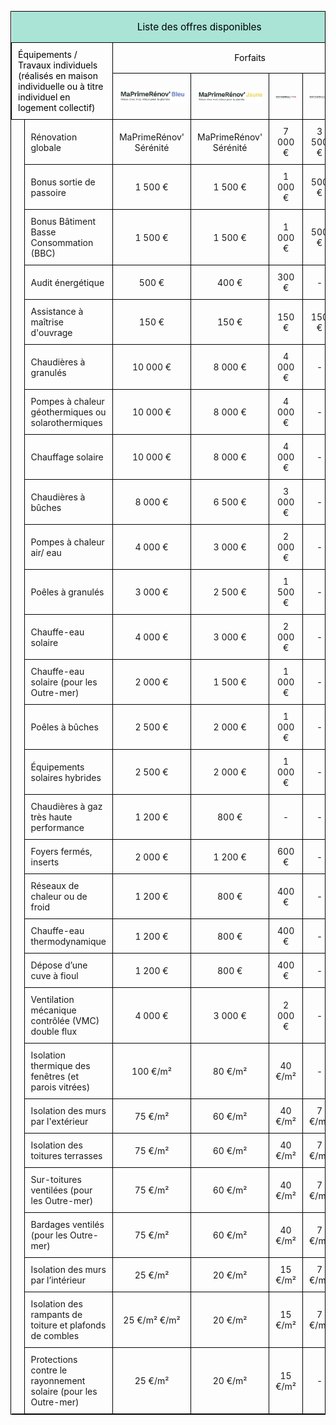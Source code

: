 <table style="width: 100%; table-layout:auto; border-collapse: collapse; border: 1px solid black;">
    <thead>
        <tr>
            <td colspan="7" style="text-align:center; background-color: #aae4d6; padding: 15px;">
                <span style="font-size: 110%; color: black;">
                    Liste des offres disponibles
                </span>
            </td>
        </tr>
        <tr>
            <td rowspan="2" colspan="2" style="border: 1px solid black; padding: 10px; color: black;">
                Équipements / Travaux individuels (réalisés en maison individuelle ou à titre individuel en logement collectif)
            </td>
            <td colspan="5" style="text-align:center; border: 1px solid black; padding: 10px; color: black;">
                Forfaits
            </td>
        </tr>
        <tr>
            <th style="border: 1px solid black; text-align:center; padding: 10px;">
                <img
                    src="https://raw.githubusercontent.com/BBC2050/maprimerenov/main/assets/bleu.min.png"
                    alt="MaPrimeRénov'Bleu"
                    width="100%"
                    style="vertical-align: middle;"
                >
            </th>
            <th style="border: 1px solid black; text-align:center; padding: 10px;">
                <img
                    src="https://raw.githubusercontent.com/BBC2050/maprimerenov/main/assets/jaune.min.png"
                    alt="MaPrimeRénov'Jaune"
                    width="100%"
                    style="vertical-align: middle;"
                >
            </th>
            <th style="border: 1px solid black; text-align:center; padding: 10px;">
                <img
                    src="https://raw.githubusercontent.com/BBC2050/maprimerenov/main/assets/violet.min.png"
                    alt="MaPrimeRénov'Violet"
                    width="100%"
                    style="vertical-align: middle;"
                >
            </th>
            <th style="border: 1px solid black; text-align:center; padding: 10px;">
                <img
                    src="https://raw.githubusercontent.com/BBC2050/maprimerenov/main/assets/rose.min.png"
                    alt="MaPrimeRénov'Rose"
                    width="100%"
                    style="vertical-align: middle;"
                >
            </th>
            <th style="border: 1px solid black; text-align:center; padding: 10px;">
                <span style="vertical-align: middle; color: black;">
                    Dépense éligible
                </span>
            </th>
        </tr>
    </thead>
    <tbody>
        <tr>
            <td rowspan="5" style="padding: 10px;">
                <img
                    src="https://raw.githubusercontent.com/BBC2050/maprimerenov/main/assets/bonus.base.png"
                    alt="Bonus & Rénovation globale"
                    style="width: 40px; vertical-align: middle;"
                >
            </td>
            <td style="border: solid 1px black; padding: 10px; text-color: black;">
                Rénovation globale
            </td>
            <td style="border: solid 1px black; padding: 10px; text-align:center; text-color: black;">
                MaPrimeRénov' Sérénité
            </td>
            <td style="border: solid 1px black; padding: 10px; text-align:center; text-color: black;">
                MaPrimeRénov' Sérénité
            </td>
            <td style="border: solid 1px black; padding: 10px; text-align:center; text-color: black;">
                7 000 €
            </td>
            <td style="border: solid 1px black; padding: 10px; text-align:center; text-color: black;">
                3 500 €
            </td>
            <td style="border: solid 1px black; padding: 10px; text-align:center; text-color: black;">
                50 000 €
            </td>
        </tr>
        <tr>
            <td style="border: solid 1px black; padding: 10px; text-color: black;">
                Bonus sortie de passoire</td>
            <td style="border: solid 1px black; padding: 10px; text-align:center; text-color: black;">
                1 500 €
            </td>
            <td style="border: solid 1px black; padding: 10px; text-align:center; text-color: black;">
                1 500 €
            </td>
            <td style="border: solid 1px black; padding: 10px; text-align:center; text-color: black;">
                1 000 €
            </td>
            <td style="border: solid 1px black; padding: 10px; text-align:center; text-color: black;">
                500 €
            </td>
            <td style="border: solid 1px black; padding: 10px; text-align:center; text-color: black;">
                -
            </td>
        </tr>
        <tr>
            <td style="border: solid 1px black; padding: 10px; text-color: black;">
                Bonus Bâtiment Basse Consommation (BBC)</td>
            <td style="border: solid 1px black; padding: 10px; text-align:center; text-color: black;">
                1 500 €
            </td>
            <td style="border: solid 1px black; padding: 10px; text-align:center; text-color: black;">
                1 500 €
            </td>
            <td style="border: solid 1px black; padding: 10px; text-align:center; text-color: black;">
                1 000 €
            </td>
            <td style="border: solid 1px black; padding: 10px; text-align:center; text-color: black;">
                500 €
            </td>
            <td style="border: solid 1px black; padding: 10px; text-align:center; text-color: black;">
                -
            </td>
        </tr>
        <tr>
            <td style="border: solid 1px black; padding: 10px; text-color: black;">
                Audit énergétique</td>
            <td style="border: solid 1px black; padding: 10px; text-align:center; text-color: black;">
                500 €
            </td>
            <td style="border: solid 1px black; padding: 10px; text-align:center; text-color: black;">
                400 €
            </td>
            <td style="border: solid 1px black; padding: 10px; text-align:center; text-color: black;">
                300 €
            </td>
            <td style="border: solid 1px black; padding: 10px; text-align:center; text-color: black;">
                -
            </td>
            <td style="border: solid 1px black; padding: 10px; text-align:center; text-color: black;">
                800 €
            </td>
        </tr>
        <tr>
            <td style="border: solid 1px black; padding: 10px; text-color: black;">
                Assistance à maîtrise d'ouvrage</td>
            <td style="border: solid 1px black; padding: 10px; text-align:center; text-color: black;">
                150 €
            </td>
            <td style="border: solid 1px black; padding: 10px; text-align:center; text-color: black;">
                150 €
            </td>
            <td style="border: solid 1px black; padding: 10px; text-align:center; text-color: black;">
                150 €
            </td>
            <td style="border: solid 1px black; padding: 10px; text-align:center; text-color: black;">
                150 €
            </td>
            <td style="border: solid 1px black; padding: 10px; text-align:center; text-color: black;">
                400 €
            </td>
        </tr>
        <tr>
            <td rowspan="15" style="padding: 10px;">
                <img
                    src="https://raw.githubusercontent.com/BBC2050/maprimerenov/main/assets/chauffage.base.png"
                    alt="Chauffage & ECS"
                    style="width: 40px; vertical-align: middle;"
                >
            </td>
            <td style="border: solid 1px black; padding: 10px; text-color: black;">
                Chaudières à granulés</td>
            <td style="border: solid 1px black; padding: 10px; text-align:center; text-color: black;">
                10 000 €
            </td>
            <td style="border: solid 1px black; padding: 10px; text-align:center; text-color: black;">
                8 000 €
            </td>
            <td style="border: solid 1px black; padding: 10px; text-align:center; text-color: black;">
                4 000 €
            </td>
            <td style="border: solid 1px black; padding: 10px; text-align:center; text-color: black;">
                -
            </td>
            <td style="border: solid 1px black; padding: 10px; text-align:center; text-color: black;">
                18 000 €
            </td>
        </tr>
        <tr>
            <td style="border: solid 1px black; padding: 10px; text-color: black;">
                Pompes à chaleur géothermiques ou solarothermiques</td>
            <td style="border: solid 1px black; padding: 10px; text-align:center; text-color: black;">
                10 000 €
            </td>
            <td style="border: solid 1px black; padding: 10px; text-align:center; text-color: black;">
                8 000 €
            </td>
            <td style="border: solid 1px black; padding: 10px; text-align:center; text-color: black;">
                4 000 €
            </td>
            <td style="border: solid 1px black; padding: 10px; text-align:center; text-color: black;">
                -
            </td>
            <td style="border: solid 1px black; padding: 10px; text-align:center; text-color: black;">
                18 000 €
            </td>
        </tr>
        <tr>
            <td style="border: solid 1px black; padding: 10px; text-color: black;">
                Chauffage solaire</td>
            <td style="border: solid 1px black; padding: 10px; text-align:center; text-color: black;">
                10 000 €
            </td>
            <td style="border: solid 1px black; padding: 10px; text-align:center; text-color: black;">
                8 000 €
            </td>
            <td style="border: solid 1px black; padding: 10px; text-align:center; text-color: black;">
                4 000 €
            </td>
            <td style="border: solid 1px black; padding: 10px; text-align:center; text-color: black;">
                -
            </td>
            <td style="border: solid 1px black; padding: 10px; text-align:center; text-color: black;">
                16 000 €
            </td>
        </tr>
        <tr>
            <td style="border: solid 1px black; padding: 10px; text-color: black;">
                Chaudières à bûches</td>
            <td style="border: solid 1px black; padding: 10px; text-align:center; text-color: black;">
                8 000 €
            </td>
            <td style="border: solid 1px black; padding: 10px; text-align:center; text-color: black;">
                6 500 €
            </td>
            <td style="border: solid 1px black; padding: 10px; text-align:center; text-color: black;">
                3 000 €
            </td>
            <td style="border: solid 1px black; padding: 10px; text-align:center; text-color: black;">
                -
            </td>
            <td style="border: solid 1px black; padding: 10px; text-align:center; text-color: black;">
                16 000 €
            </td>
        </tr>
        <tr>
            <td style="border: solid 1px black; padding: 10px; text-color: black;">
                Pompes à chaleur air/ eau</td>
            <td style="border: solid 1px black; padding: 10px; text-align:center; text-color: black;">
                4 000 €
            </td>
            <td style="border: solid 1px black; padding: 10px; text-align:center; text-color: black;">
                3 000 €
            </td>
            <td style="border: solid 1px black; padding: 10px; text-align:center; text-color: black;">
                2 000 €
            </td>
            <td style="border: solid 1px black; padding: 10px; text-align:center; text-color: black;">
                -
            </td>
            <td style="border: solid 1px black; padding: 10px; text-align:center; text-color: black;">
                12 000 €
            </td>
        </tr>
        <tr>
            <td style="border: solid 1px black; padding: 10px; text-color: black;">
                Poêles à granulés</td>
            <td style="border: solid 1px black; padding: 10px; text-align:center; text-color: black;">
                3 000 €
            </td>
            <td style="border: solid 1px black; padding: 10px; text-align:center; text-color: black;">
                2 500 €
            </td>
            <td style="border: solid 1px black; padding: 10px; text-align:center; text-color: black;">
                1 500 €
            </td>
            <td style="border: solid 1px black; padding: 10px; text-align:center; text-color: black;">
                -
            </td>
            <td style="border: solid 1px black; padding: 10px; text-align:center; text-color: black;">
                5 000 €
            </td>
        </tr>
        <tr>
            <td style="border: solid 1px black; padding: 10px; text-color: black;">
                Chauffe-eau solaire</td>
            <td style="border: solid 1px black; padding: 10px; text-align:center; text-color: black;">
                4 000 €
            </td>
            <td style="border: solid 1px black; padding: 10px; text-align:center; text-color: black;">
                3 000 €
            </td>
            <td style="border: solid 1px black; padding: 10px; text-align:center; text-color: black;">
                2 000 €
            </td>
            <td style="border: solid 1px black; padding: 10px; text-align:center; text-color: black;">
                -
            </td>
            <td style="border: solid 1px black; padding: 10px; text-align:center; text-color: black;">
                7 000 €
            </td>
        </tr>
        <tr>
            <td style="border: solid 1px black; padding: 10px; text-color: black;">
                Chauffe-eau solaire (pour les Outre-mer)</td>
            <td style="border: solid 1px black; padding: 10px; text-align:center; text-color: black;">
                2 000 €
            </td>
            <td style="border: solid 1px black; padding: 10px; text-align:center; text-color: black;">
                1 500 €
            </td>
            <td style="border: solid 1px black; padding: 10px; text-align:center; text-color: black;">
                1 000 €
            </td>
            <td style="border: solid 1px black; padding: 10px; text-align:center; text-color: black;">
                -
            </td>
            <td style="border: solid 1px black; padding: 10px; text-align:center; text-color: black;">
                2 600 €
            </td>
        </tr>
        <tr>
            <td style="border: solid 1px black; padding: 10px; text-color: black;">
                Poêles à bûches</td>
            <td style="border: solid 1px black; padding: 10px; text-align:center; text-color: black;">
                2 500 €
            </td>
            <td style="border: solid 1px black; padding: 10px; text-align:center; text-color: black;">
                2 000 €
            </td>
            <td style="border: solid 1px black; padding: 10px; text-align:center; text-color: black;">
                1 000 €
            </td>
            <td style="border: solid 1px black; padding: 10px; text-align:center; text-color: black;">
                -
            </td>
            <td style="border: solid 1px black; padding: 10px; text-align:center; text-color: black;">
                4 000 €
            </td>
        </tr>
        <tr>
            <td style="border: solid 1px black; padding: 10px; text-color: black;">
                Équipements solaires hybrides</td>
            <td style="border: solid 1px black; padding: 10px; text-align:center; text-color: black;">
                2 500 €
            </td>
            <td style="border: solid 1px black; padding: 10px; text-align:center; text-color: black;">
                2 000 €
            </td>
            <td style="border: solid 1px black; padding: 10px; text-align:center; text-color: black;">
                1 000 €
            </td>
            <td style="border: solid 1px black; padding: 10px; text-align:center; text-color: black;">
                -
            </td>
            <td style="border: solid 1px black; padding: 10px; text-align:center; text-color: black;">
                4 000 €
            </td>
        </tr>
        <tr>
            <td style="border: solid 1px black; padding: 10px; text-color: black;">
                Chaudières à gaz très haute performance</td>
            <td style="border: solid 1px black; padding: 10px; text-align:center; text-color: black;">
                1 200 €
            </td>
            <td style="border: solid 1px black; padding: 10px; text-align:center; text-color: black;">
                800 €
            </td>
            <td style="border: solid 1px black; padding: 10px; text-align:center; text-color: black;">
                -
            </td>
            <td style="border: solid 1px black; padding: 10px; text-align:center; text-color: black;">
                -
            </td>
            <td style="border: solid 1px black; padding: 10px; text-align:center; text-color: black;">
                4 000 €
            </td>
        </tr>
        <tr>
            <td style="border: solid 1px black; padding: 10px; text-color: black;">
                Foyers fermés, inserts</td>
            <td style="border: solid 1px black; padding: 10px; text-align:center; text-color: black;">
                2 000 €
            </td>
            <td style="border: solid 1px black; padding: 10px; text-align:center; text-color: black;">
                1 200 €
            </td>
            <td style="border: solid 1px black; padding: 10px; text-align:center; text-color: black;">
                600 €
            </td>
            <td style="border: solid 1px black; padding: 10px; text-align:center; text-color: black;">
                -
            </td>
            <td style="border: solid 1px black; padding: 10px; text-align:center; text-color: black;">
                4 000 €
            </td>
        </tr>
        <tr>
            <td style="border: solid 1px black; padding: 10px; text-color: black;">
                Réseaux de chaleur ou de froid</td>
            <td style="border: solid 1px black; padding: 10px; text-align:center; text-color: black;">
                1 200 €
            </td>
            <td style="border: solid 1px black; padding: 10px; text-align:center; text-color: black;">
                800 €
            </td>
            <td style="border: solid 1px black; padding: 10px; text-align:center; text-color: black;">
                400 €
            </td>
            <td style="border: solid 1px black; padding: 10px; text-align:center; text-color: black;">
                -
            </td>
            <td style="border: solid 1px black; padding: 10px; text-align:center; text-color: black;">
                1 800 €
            </td>
        </tr>
        <tr>
            <td style="border: solid 1px black; padding: 10px; text-color: black;">
                Chauffe-eau thermodynamique</td>
            <td style="border: solid 1px black; padding: 10px; text-align:center; text-color: black;">
                1 200 €
            </td>
            <td style="border: solid 1px black; padding: 10px; text-align:center; text-color: black;">
                800 €
            </td>
            <td style="border: solid 1px black; padding: 10px; text-align:center; text-color: black;">
                400 €
            </td>
            <td style="border: solid 1px black; padding: 10px; text-align:center; text-color: black;">
                -
            </td>
            <td style="border: solid 1px black; padding: 10px; text-align:center; text-color: black;">
                3 500 €
            </td>
        </tr>
        <tr>
            <td style="border: solid 1px black; padding: 10px; text-color: black;">
                Dépose d’une cuve à fioul</td>
            <td style="border: solid 1px black; padding: 10px; text-align:center; text-color: black;">
                1 200 €
            </td>
            <td style="border: solid 1px black; padding: 10px; text-align:center; text-color: black;">
                800 €
            </td>
            <td style="border: solid 1px black; padding: 10px; text-align:center; text-color: black;">
                400 €
            </td>
            <td style="border: solid 1px black; padding: 10px; text-align:center; text-color: black;">
                -
            </td>
            <td style="border: solid 1px black; padding: 10px; text-align:center; text-color: black;">
                4 000 €
            </td>
        </tr>
        <tr>
            <td style="padding: 10px;">
                <img
                    src="https://raw.githubusercontent.com/BBC2050/maprimerenov/main/assets/ventilation.base.png"
                    alt="Ventilation"
                    style="width: 40px; vertical-align: middle;"
                >
            </td>
            <td style="border: solid 1px black; padding: 10px; text-color: black;">
                Ventilation mécanique contrôlée (VMC) double flux</td>
            <td style="border: solid 1px black; padding: 10px; text-align:center; text-color: black;">
                4 000 €
            </td>
            <td style="border: solid 1px black; padding: 10px; text-align:center; text-color: black;">
                3 000 €
            </td>
            <td style="border: solid 1px black; padding: 10px; text-align:center; text-color: black;">
                2 000 €
            </td>
            <td style="border: solid 1px black; padding: 10px; text-align:center; text-color: black;">
                -
            </td>
            <td style="border: solid 1px black; padding: 10px; text-align:center; text-color: black;">
                6 000 €
            </td>
        </tr>
        <tr>
            <td rowspan="8" style="padding: 10px;">
                <img
                    src="https://raw.githubusercontent.com/BBC2050/maprimerenov/main/assets/isolation.base.png"
                    alt="Isolation & Protection"
                    style="width: 40px; vertical-align: middle;"
                >
            </td>
            <td style="border: solid 1px black; padding: 10px; text-color: black;">
                Isolation thermique des fenêtres (et parois vitrées)</td>
            <td style="border: solid 1px black; padding: 10px; text-align:center; text-color: black;">
                100 €/m²
            </td>
            <td style="border: solid 1px black; padding: 10px; text-align:center; text-color: black;">
                80 €/m²
            </td>
            <td style="border: solid 1px black; padding: 10px; text-align:center; text-color: black;">
                40 €/m²
            </td>
            <td style="border: solid 1px black; padding: 10px; text-align:center; text-color: black;">
                -
            </td>
            <td style="border: solid 1px black; padding: 10px; text-align:center; text-color: black;">
                1 000 €
            </td>
        </tr>
        <tr>
            <td style="border: solid 1px black; padding: 10px; text-color: black;">
                Isolation des murs par l'extérieur</td>
            <td style="border: solid 1px black; padding: 10px; text-align:center; text-color: black;">
                75 €/m²
            </td>
            <td style="border: solid 1px black; padding: 10px; text-align:center; text-color: black;">
                60 €/m²
            </td>
            <td style="border: solid 1px black; padding: 10px; text-align:center; text-color: black;">
                40 €/m²
            </td>
            <td style="border: solid 1px black; padding: 10px; text-align:center; text-color: black;">
                7 €/m²
            </td>
            <td style="border: solid 1px black; padding: 10px; text-align:center; text-color: black;">
                150 €/m²
            </td>
        </tr>
        <tr>
            <td style="border: solid 1px black; padding: 10px; text-color: black;">
                Isolation des toitures terrasses</td>
            <td style="border: solid 1px black; padding: 10px; text-align:center; text-color: black;">
                75 €/m²
            </td>
            <td style="border: solid 1px black; padding: 10px; text-align:center; text-color: black;">
                60 €/m²
            </td>
            <td style="border: solid 1px black; padding: 10px; text-align:center; text-color: black;">
                40 €/m²
            </td>
            <td style="border: solid 1px black; padding: 10px; text-align:center; text-color: black;">
                7 €/m²
            </td>
            <td style="border: solid 1px black; padding: 10px; text-align:center; text-color: black;">
                180 €/m²
            </td>
        </tr>
        <tr>
            <td style="border: solid 1px black; padding: 10px; text-color: black;">
                Sur-toitures ventilées (pour les Outre-mer)</td>
            <td style="border: solid 1px black; padding: 10px; text-align:center; text-color: black;">
                75 €/m²
            </td>
            <td style="border: solid 1px black; padding: 10px; text-align:center; text-color: black;">
                60 €/m²
            </td>
            <td style="border: solid 1px black; padding: 10px; text-align:center; text-color: black;">
                40 €/m²
            </td>
            <td style="border: solid 1px black; padding: 10px; text-align:center; text-color: black;">
                7 €/m²
            </td>
            <td style="border: solid 1px black; padding: 10px; text-align:center; text-color: black;">
                110 €/m²
            </td>
        </tr>
        <tr>
            <td style="border: solid 1px black; padding: 10px; text-color: black;">
                Bardages ventilés (pour les Outre-mer)</td>
            <td style="border: solid 1px black; padding: 10px; text-align:center; text-color: black;">
                75 €/m²
            </td>
            <td style="border: solid 1px black; padding: 10px; text-align:center; text-color: black;">
                60 €/m²
            </td>
            <td style="border: solid 1px black; padding: 10px; text-align:center; text-color: black;">
                40 €/m²
            </td>
            <td style="border: solid 1px black; padding: 10px; text-align:center; text-color: black;">
                7 €/m²
            </td>
            <td style="border: solid 1px black; padding: 10px; text-align:center; text-color: black;">
                105 €/m²
            </td>
        </tr>
        <tr>
            <td style="border: solid 1px black; padding: 10px; text-color: black;">
                Isolation des murs par l’intérieur</td>
            <td style="border: solid 1px black; padding: 10px; text-align:center; text-color: black;">
                25 €/m²
            </td>
            <td style="border: solid 1px black; padding: 10px; text-align:center; text-color: black;">
                20 €/m²
            </td>
            <td style="border: solid 1px black; padding: 10px; text-align:center; text-color: black;">
                15 €/m²
            </td>
            <td style="border: solid 1px black; padding: 10px; text-align:center; text-color: black;">
                7 €/m²
            </td>
            <td style="border: solid 1px black; padding: 10px; text-align:center; text-color: black;">
                70 €/m²
            </td>
        </tr>
        <tr>
            <td style="border: solid 1px black; padding: 10px; text-color: black;">
                Isolation des rampants de toiture et plafonds de combles</td>
            <td style="border: solid 1px black; padding: 10px; text-align:center; text-color: black;">
                25 €/m² €/m²
            </td>
            <td style="border: solid 1px black; padding: 10px; text-align:center; text-color: black;">
                20 €/m²
            </td>
            <td style="border: solid 1px black; padding: 10px; text-align:center; text-color: black;">
                15 €/m²
            </td>
            <td style="border: solid 1px black; padding: 10px; text-align:center; text-color: black;">
                7 €/m²
            </td>
            <td style="border: solid 1px black; padding: 10px; text-align:center; text-color: black;">
                75 €/m²
            </td>
        </tr>
        <tr>
            <td style="border: solid 1px black; padding: 10px; text-color: black;">
                Protections contre le rayonnement solaire (pour les Outre-mer)</td>
            <td style="border: solid 1px black; padding: 10px; text-align:center; text-color: black;">
                25 €/m²
            </td>
            <td style="border: solid 1px black; padding: 10px; text-align:center; text-color: black;">
                20 €/m²
            </td>
            <td style="border: solid 1px black; padding: 10px; text-align:center; text-color: black;">
                15 €/m²
            </td>
            <td style="border: solid 1px black; padding: 10px; text-align:center; text-color: black;">
                -
            </td>
            <td style="border: solid 1px black; padding: 10px; text-align:center; text-color: black;">
                200 €/m²
            </td>
        </tr>
    </tbody>
</table>

